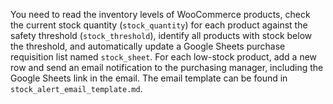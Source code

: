 You need to read the inventory levels of WooCommerce products, check the current stock quantity (`stock_quantity`) for each product against the safety threshold (`stock_threshold`), identify all products with stock below the threshold, and automatically update a Google Sheets purchase requisition list named `stock_sheet`. For each low-stock product, add a new row and send an email notification to the purchasing manager, including the Google Sheets link in the email. The email template can be found in `stock_alert_email_template.md`.